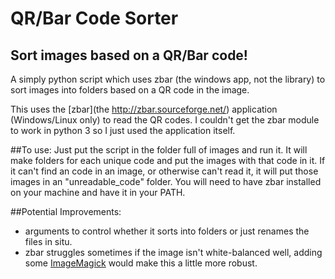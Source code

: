 # QR/Bar Code Sorter
## Sort images based on a QR/Bar code!

A simply python script which uses zbar (the windows app, not the library) to sort images into folders based on a QR code in the image.

This uses the [zbar](the http://zbar.sourceforge.net/) application (Windows/Linux only) to read the QR codes. I couldn't get the zbar module to work in python 3 so I just used the application itself.

##To use:
Just put the script in the folder full of images and run it. It will make folders for each unique code and put the images with that code in it. If it can't find an code in an image, or otherwise can't read it, it will put those images in an "unreadable_code" folder. You will need to have zbar installed on your machine and have it in your PATH.

##Potential Improvements:
- arguments to control whether it sorts into folders or just renames the files in situ.
- zbar struggles sometimes if the image isn't white-balanced well, adding some [ImageMagick](http://www.imagemagick.org/) would make this a little more robust.
